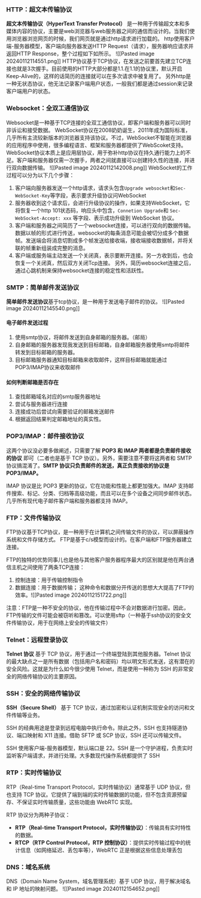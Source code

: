 ### HTTP：超文本传输协议
**超文本传输协议（HyperText Transfer Protocol）** 是一种用于传输超文本和多媒体内容的协议，主要是web浏览器与web服务器之间的通信而设计的。当我们使用浏览器浏览网页的时候，我们网页就是通过http请求进行加载的。
http使用客户端-服务器模型，客户端向服务器发送HTTP Request（请求），服务器响应请求并返回HTTP Response，整个过程如下如所示。
![[Pasted image 20240112114551.png]]
HTTP协议基于TCP协议，在发送之前要首先建立TCP连接也就是3次握手。目前使用的HTTP大部分都是1.1.在1.1的协议里，默认开启Keep-Alive的，这样的话简历的连接就可以在多次请求中被复用了。
另外http是一种无状态协议，他无法记录客户端用户状态，一般我们都是通过session来记录客户端用户的状态。
### Websocket：全双工通信协议
Websocket是一种基于TCP连接的全双工通信协议，即客户端和服务器可以同时非诉讼和接受数据。
WebSocket协议在2008奶奶诞生，2011年成为国际标准，几乎所有主流较新版本的浏览器支持该协议。不过，WebSocket不智能在浏览器的应用程序中使用，很多编程语言、框架和服务器都提供了WebScoket支持。
WebSocket协议本质上是应用层协议，用于弥补http协议在持久通行能力上的不足。客户端和服务器仅需一次握手，两者之间就直接可以创建持久性的连接，并进行双向数据传输。
![[Pasted image 20240112142008.png]]
WebSocket的工作过程可以分为以下几个步骤：
1. 客户端向服务器发送一个http请求，请求头包含`Upgrade websocket`和`Sec-WebSocket-Key`等字段，表示要求升级协议问WebSocket
2. 服务器收到这个请求后，会进行升级协议的操作，如果支持WebSocket，它将恢复一个http 101状态码，响应头中包含，`Connetion Upgrade`和 `Sec-WebSocket-Accept: xxx` 等字段、表示成功升级到 WebSocket 协议。
3. 客户端和服务器之间简历了一个websocket连接，可以进行双向的数据传输。数据以帧的形式进行传送，websocket的每条消息可能会被切分成多个数据帧。发送端会将消息切割成多个帧发送给接收端，接收端接收数据帧，并将关联的帧重新组装成完整的消息。
4. 客户端或服务端主动发送一个关闭真，表示要断开连接。另一方收到后，也会恢复一个关闭真，然后双方关闭Tcp连接。
另外，简历websocket连接之后，通过心跳机制来保持websocket连接的稳定性和活跃性。
### SMTP：简单邮件发送协议
**简单邮件发送协议**基于tcp协议，是一种用于发送电子邮件的协议。
![[Pasted image 20240112145540.png]]
#### 电子邮件发送过程
1. 使用smtp协议，将邮件发送到自身邮箱的服务器。（邮局）
2. 自身邮箱的服务器发现我发送到目标邮箱，自身邮箱服务器使用smtp将邮件转发到目标邮箱的服务器。
3. 目标邮箱服务器通知目标邮箱来收取邮件，这样目标邮箱就能通过POP3/IMAP协议来收取邮件
#### 如何判断邮箱是否存在
1. 查找邮箱域名对应的smtp服务器地址
2. 尝试与服务器进行连接
3. 连接成功后尝试向需要验证的邮箱发送邮件
4. 根据返回结果判定邮箱地址的真实性。
### POP3/IMAP：邮件接收协议
这两个协议没必要多做阐述，只需要了解 **POP3 和 IMAP 两者都是负责邮件接收的协议** 即可（二者也是基于 TCP 协议）。另外，需要注意不要将这两者和 SMTP 协议搞混淆了。**SMTP 协议只负责邮件的发送，真正负责接收的协议是 POP3/IMAP。**

IMAP 协议是比 POP3 更新的协议，它在功能和性能上都更加强大。IMAP 支持邮件搜索、标记、分类、归档等高级功能，而且可以在多个设备之间同步邮件状态。几乎所有现代电子邮件客户端和服务器都支持 IMAP。
### FTP：文件传输协议
FTP协议基于TCP协议，是一种用于在计算机之间传输文件的协议，可以屏蔽操作系统和文件存储方式。
FTP是基于c/s模型而设计的。在客户端和FTP服务器建立连接。

FTP的独特的优势同事儿也是他与其他客户服务器程序最大的区别就是他在两台通信主机之间使用了两条TCP连接：
1. 控制连接：用于传输控制指令
2. 数据连接：用于数据传输；
这种命令和数据分开传送的思想大大提高了FTP的效率。![[Pasted image 20240112151722.png]]

注意：FTP是一种不安全的协议，他在传输过程中不会对数据进行加密。因此，FTP传输的文件可能会被窃听和篡改。可以使用sftp（一种基于ssh协议的安全文件传输协议，用于在网络上安全的传输文件）
### Telnet：远程登录协议
**Telnet 协议** 基于 TCP 协议，用于通过一个终端登陆到其他服务器。Telnet 协议的最大缺点之一是所有数据（包括用户名和密码）均以明文形式发送，这有潜在的安全风险。这就是为什么如今很少使用 Telnet，而是使用一种称为 SSH 的非常安全的网络传输协议的主要原因。
### SSH：安全的网络传输协议
**SSH（Secure Shell）** 基于 TCP 协议，通过加密和认证机制实现安全的访问和文件传输等业务。

SSH 的经典用途是登录到远程电脑中执行命令。除此之外，SSH 也支持隧道协议、端口映射和 X11 连接。借助 SFTP 或 SCP 协议，SSH 还可以传输文件。

SSH 使用客户端-服务器模型，默认端口是 22。SSH 是一个守护进程，负责实时监听客户端请求，并进行处理。大多数现代操作系统都提供了 SSH

### RTP：实时传输协议
RTP（Real-time Transport Protocol，实时传输协议）通常基于 UDP 协议，但也支持 TCP 协议。它提供了端到端的实时传输数据的功能，但不包含资源预留存、不保证实时传输质量，这些功能由 WebRTC 实现。

RTP 协议分为两种子协议：

- **RTP（Real-time Transport Protocol，实时传输协议）**：传输具有实时特性的数据。
- **RTCP（RTP Control Protocol，RTP 控制协议）**：提供实时传输过程中的统计信息（如网络延迟、丢包率等），WebRTC 正是根据这些信息处理丢包


### DNS：域名系统
DNS（Domain Name System，域名管理系统）基于 UDP 协议，用于解决域名和 IP 地址的映射问题。
![[Pasted image 20240112154652.png]]
